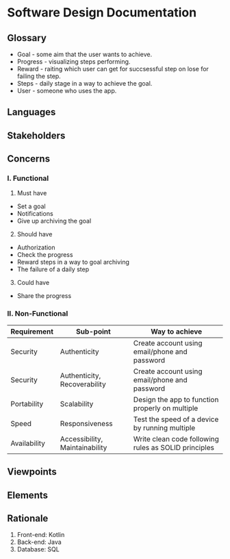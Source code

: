 # Software Design Documentation

## Glossary
- Goal - some aim that the user wants to achieve.
- Progress - visualizing steps performing.
- Reward - raiting which user can get for succsessful step on lose for failing the step.
- Steps - daily stage in a way to achieve the goal.
- User - someone who uses the app.

## Languages

## Stakeholders

## Concerns

### I. Functional
1. Must have
  * Set a goal
  * Notifications
  * Give up archiving the goal
2. Should have
  * Authorization
  * Check the progress
  * Reward steps in a way to goal archiving 
  * The failure of a daily step
3. Could have
  * Share the progress

### II. Non-Functional
| Requirement  | Sub-point  | Way to achieve  | 
|---|---|---|
|Security | Authenticity | Create account using email/phone and password|
|Security |Authenticity, Recoverability |Create account using email/phone and password|
|Portability |Scalability |Design the app to function properly on multiple|
|Speed |Responsiveness |Test the speed of a device by running multiple|
|Availability| Accessibility, Maintainability |Write clean code following rules as SOLID principles|

## Viewpoints

## Elements

## Rationale

1. Front-end: Kotlin
2. Back-end: Java
3. Database: SQL

